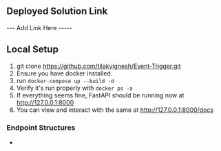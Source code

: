 ## Deployed Solution Link
--- Add Link Here -----

## Local Setup 

1. git clone https://github.com/tilakvignesh/Event-Trigger.git
2. Ensure you have docker installed.
3. run ``` docker-compose up --build -d ```
4. Verify it's run properly with ``` docker ps -a ```
5. If everything seems fine, FastAPI should be running now at http://127.0.0.1:8000
6. You can view and interact with the same at http://127.0.0.1:8000/docs


### Endpoint Structures
- 

   
